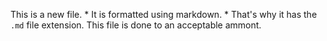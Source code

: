This is a new file. * It is formatted using markdown. * That's why it has the `.md` file extension.
This file is done to an acceptable ammont.
